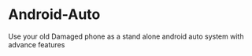 # Android-Auto
Use your old Damaged phone as a stand alone android auto system with advance features
